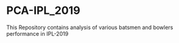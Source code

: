 # PCA-IPL_2019 
This Repository contains analysis of various batsmen and bowlers performance in IPL-2019 
